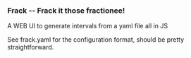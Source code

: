 ### Frack -- Frack it those fractionee! ###

A WEB UI to generate intervals from a yaml file all in JS

See frack.yaml for the configuration format, should be pretty straightforward.
